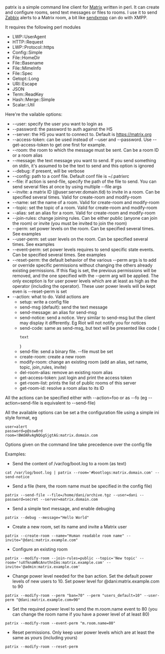 patrix is a simple command line client for [Matrix](https://matrix.org) written in perl. It can create and configure rooms, send text messages or files to rooms. I use it to send [Zabbix](https://www.zabbix.com) alerts to a Matrix room, a bit like [sendxmpp](https://github.com/lhost/sendxmpp) can do with XMPP.

It requires the following perl modules
  * LWP::UserAgent
  * HTTP::Request
  * LWP::Protocol::https
  * Config::Simple
  * File::HomeDir
  * File::Basename
  * File::MimeInfo
  * File::Spec
  * Getopt::Long
  * URI::Escape
  * JSON
  * Term::ReadKey
  * Hash::Merge::Simple
  * Scalar::Util

Here're the vailable options:

  * --user: specify the user you want to login as
  * --password: the password to auth against the HS
  * --server: the HS you want to connect to. Default is https://matrix.org
  * --access-token: can be used instead of --user and --password. Use --get-access-token to get one first for example.
  * --room: the room to which the message must be sent. Can be a room ID or a room alias
  * --message: the text message you want to send. If you send something on stdin, it's assumed to be the text to send and this option is ignored
  * --debug: if present, will be verbose
  * --config: path to a conf file. Default conf file is ~/.patrixrc
  * --file: if action is send-file, specify the path of the file to send. You can send several files at once by using multiple --file args
  * --invite: a matrix ID (@user:server.domain.tld) to invite in a room. Can be specified several times. Valid for create-room and modify-room
  * --name: set the name of a room. Valid for create-room and modify-room
  * --topic: set the topic of a room. Valid for create-room and modify-room
  * --alias: set an alias for a room. Valid for create-room and modify-room
  * --join-rules: change joining rules. Can be either public (anyone can join the room) or invite (you must be invited to join the room)
  * --perm: set power levels on the room. Can be specified several times. See examples
  * --user-perm: set user levels on the room. Can be specified several times. See examples
  * --event-perm: set power levels requires to send specific state events. Can be specified several times. See examples
  * --reset-perm: the default behavior of the various --perm args is to add or override specific permissions without changing the others already existing permissions. If this flag is set, the previous permissions will be removed, and the one specified with the --perm arg will be applied. The only exception is for user power levels which are at least as high as the operator (including the operator). These user power levels will be kept even is --reset-perm is set
  * --action: what to do. Valid actions are
    * setup: write a config file
    * send-msg (default): send the text message
    * send-message: an alias for send-msg
    * send-notice: send a notice. Very similar to send-msg but the client may display it differently. Eg Riot will not notify you for notices
    * send-code: same as send-msg, but text will be presented like code (<pre><code>text</code></pre>)
    * send-file: send a binary file. --file must be set
    * create-room: create a new room
    * modify-room: change an existing room (add an alias, set name, topic, join_rules, invite)
    * del-room-alias: remove an existing room alias
    * get-access-token: just login and print the access token
    * get-room-list: prints the list of public rooms of this server
    * get-room-id: resolve a room alias to its ID

All the actions can be specified either with --action=foo or as --fo (eg --action=send-file is equivalent to --send-file)

All the available options can be set a the configuration file using a simple ini style format, eg

```
user=alert
password=p@ssw0rd
room=!BWdARvAgNQGgSjgtAG:matrix.domain.com
```

Options given on the command line take precedence over the config file

Examples:

  * Send the content of /var/log/boot.log to a room (as text)
```
cat /var/log/boot.log | patrix --room='#bootlogs:matrix.domain.com' --send-notice
```
  * Send a file (here, the room name must be specified in the config file)
```
patrix --send-file --file=/home/dani/archive.tgz --user=dani --password=secret --server=matrix.domain.com
```
  * Send a simple text message, and enable debuging
```
patrix --debug --message="Hello World"
```
  * Create a new room, set its name and invite a Matrix user
```
patrix --create-room --name="Human readable room name" --invite="@dani:matrix.example.com"
```
  * Configure an existing room
```
patrix --modify-room --join-rules=public --topic='New topic' --room='!uXfknaWNcAnvthnIms:matrix.example.com' --invite='@admin:matrix.example.com'
```
  * Change power level needed for the ban action. Set the default power levels of new users to 10. Set power level for @dani:matrix.example.com to 90
```
patrix --modify-room --perm "ban=70" --perm "users_default=10" --user-perm "@dani:matrix.example.com=90"
```
  * Set the required power level to send the m.room.name event to 80 (you can change the room name if you have a power level of at least 80)
```
patrix --modify-room --event-perm "m.room.name=80"
```
  * Reset permissions. Only keep user power levels which are at least the same as yours (including yours)
```
patrix --modify-room --reset-perm
```
